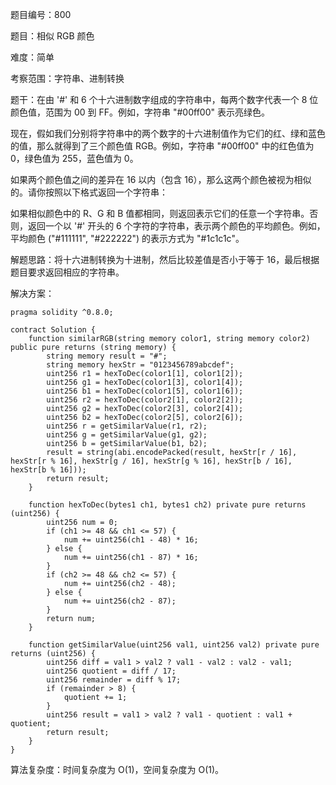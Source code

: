 题目编号：800

题目：相似 RGB 颜色

难度：简单

考察范围：字符串、进制转换

题干：在由 '#' 和 6 个十六进制数字组成的字符串中，每两个数字代表一个 8 位颜色值，范围为 00 到 FF。例如，字符串 "#00ff00" 表示亮绿色。

现在，假如我们分别将字符串中的两个数字的十六进制值作为它们的红、绿和蓝色的值，那么就得到了三个颜色值 RGB。例如，字符串 "#00ff00" 中的红色值为 0，绿色值为 255，蓝色值为 0。

如果两个颜色值之间的差异在 16 以内（包含 16），那么这两个颜色被视为相似的。请你按照以下格式返回一个字符串：

如果相似颜色中的 R、G 和 B 值都相同，则返回表示它们的任意一个字符串。否则，返回一个以 '#' 开头的 6 个字符的字符串，表示两个颜色的平均颜色。例如，平均颜色 ("#111111", "#222222") 的表示方式为 "#1c1c1c"。

解题思路：将十六进制转换为十进制，然后比较差值是否小于等于 16，最后根据题目要求返回相应的字符串。

解决方案：

```solidity
pragma solidity ^0.8.0;

contract Solution {
    function similarRGB(string memory color1, string memory color2) public pure returns (string memory) {
        string memory result = "#";
        string memory hexStr = "0123456789abcdef";
        uint256 r1 = hexToDec(color1[1], color1[2]);
        uint256 g1 = hexToDec(color1[3], color1[4]);
        uint256 b1 = hexToDec(color1[5], color1[6]);
        uint256 r2 = hexToDec(color2[1], color2[2]);
        uint256 g2 = hexToDec(color2[3], color2[4]);
        uint256 b2 = hexToDec(color2[5], color2[6]);
        uint256 r = getSimilarValue(r1, r2);
        uint256 g = getSimilarValue(g1, g2);
        uint256 b = getSimilarValue(b1, b2);
        result = string(abi.encodePacked(result, hexStr[r / 16], hexStr[r % 16], hexStr[g / 16], hexStr[g % 16], hexStr[b / 16], hexStr[b % 16]));
        return result;
    }

    function hexToDec(bytes1 ch1, bytes1 ch2) private pure returns (uint256) {
        uint256 num = 0;
        if (ch1 >= 48 && ch1 <= 57) {
            num += uint256(ch1 - 48) * 16;
        } else {
            num += uint256(ch1 - 87) * 16;
        }
        if (ch2 >= 48 && ch2 <= 57) {
            num += uint256(ch2 - 48);
        } else {
            num += uint256(ch2 - 87);
        }
        return num;
    }

    function getSimilarValue(uint256 val1, uint256 val2) private pure returns (uint256) {
        uint256 diff = val1 > val2 ? val1 - val2 : val2 - val1;
        uint256 quotient = diff / 17;
        uint256 remainder = diff % 17;
        if (remainder > 8) {
            quotient += 1;
        }
        uint256 result = val1 > val2 ? val1 - quotient : val1 + quotient;
        return result;
    }
}
```

算法复杂度：时间复杂度为 O(1)，空间复杂度为 O(1)。